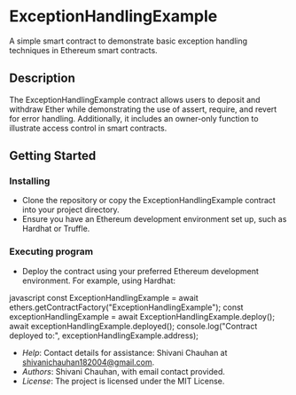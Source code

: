 # ExceptionHandlingExample

A simple smart contract to demonstrate basic exception handling techniques in Ethereum smart contracts.

## Description

The ExceptionHandlingExample contract allows users to deposit and withdraw Ether while demonstrating the use of assert, require, and revert for error handling. Additionally, it includes an owner-only function to illustrate access control in smart contracts.

## Getting Started

### Installing

* Clone the repository or copy the ExceptionHandlingExample contract into your project directory.
* Ensure you have an Ethereum development environment set up, such as Hardhat or Truffle.

### Executing program

* Deploy the contract using your preferred Ethereum development environment. For example, using Hardhat:

javascript
const ExceptionHandlingExample = await ethers.getContractFactory("ExceptionHandlingExample");
const exceptionHandlingExample = await ExceptionHandlingExample.deploy();
await exceptionHandlingExample.deployed();
console.log("Contract deployed to:", exceptionHandlingExample.address);
- *Help*: Contact details for assistance: Shivani Chauhan at [shivanichauhan182004@gmail.com](mailto:shivanichauhan182004@gmail.com).
- *Authors*: Shivani Chauhan, with email contact provided.
- *License*: The project is licensed under the MIT License.
